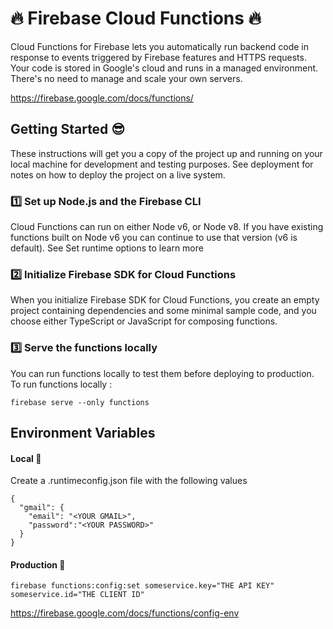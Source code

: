 # :fire: Firebase Cloud Functions :fire:

Cloud Functions for Firebase lets you automatically run backend code in response to events triggered by Firebase features and HTTPS requests. Your code is stored in Google's cloud and runs in a managed environment. There's no need to manage and scale your own servers.

https://firebase.google.com/docs/functions/

## Getting Started :sunglasses:

These instructions will get you a copy of the project up and running on your local machine for development and testing purposes. See deployment for notes on how to deploy the project on a live system.

### :one: Set up Node.js and the Firebase CLI
Cloud Functions can run on either Node v6, or Node v8. If you have existing functions built on Node v6 you can continue to use that version (v6 is default). See Set runtime options to learn more

### :two: Initialize Firebase SDK for Cloud Functions
When you initialize Firebase SDK for Cloud Functions, you create an empty project containing dependencies and some minimal sample code, and you choose either TypeScript or JavaScript for composing functions.

### :three: Serve the functions locally
You can run functions locally to test them before deploying to production. To run functions locally :
~~~~
firebase serve --only functions
~~~~

## Environment Variables
#### Local :large_blue_circle:
Create a .runtimeconfig.json file with the following values
~~~~
{
  "gmail": {
    "email": "<YOUR GMAIL>",
    "password":"<YOUR PASSWORD>"
  }
}
~~~~

#### Production :large_orange_diamond:
~~~~
firebase functions:config:set someservice.key="THE API KEY" someservice.id="THE CLIENT ID"
~~~~
https://firebase.google.com/docs/functions/config-env
